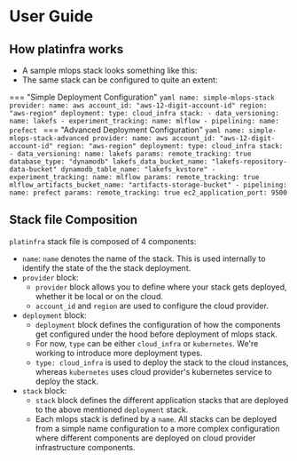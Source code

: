 # User Guide

## How platinfra works

- A sample mlops stack looks something like this:
- The same stack can be configured to quite an extent:

=== "Simple Deployment Configuration"
    ```yaml
    name: simple-mlops-stack
    provider:
      name: aws
      account_id: "aws-12-digit-account-id"
      region: "aws-region"
    deployment:
      type: cloud_infra
    stack:
      - data_versioning:
          name: lakefs
      - experiment_tracking:
          name: mlflow
      - pipelining:
          name: prefect
    ```
=== "Advanced Deployment Configuration"
    ```yaml
    name: simple-mlops-stack-advanced
    provider:
      name: aws
      account_id: "aws-12-digit-account-id"
      region: "aws-region"
    deployment:
      type: cloud_infra
    stack:
      - data_versioning:
          name: lakefs
          params:
            remote_tracking: true
            database_type: "dynamodb"
            lakefs_data_bucket_name: "lakefs-repository-data-bucket"
            dynamodb_table_name: "lakefs_kvstore"
      - experiment_tracking:
          name: mlflow
          params:
            remote_tracking: true
            mlflow_artifacts_bucket_name: "artifacts-storage-bucket"
      - pipelining:
          name: prefect
          params:
            remote_tracking: true
            ec2_application_port: 9500
    ```

## Stack file Composition

`platinfra` stack file is composed of 4 components:

- `name`: `name` denotes the name of the stack. This is used internally to identify the state of the the stack deployment.
- `provider` block:
  * `provider` block allows you to define where your stack gets deployed, whether it be local or on the cloud.
  * `account_id` and `region` are used to configure the cloud provider.
- `deployment` block:
  * `deployment` block defines the configuration of how the components get configured under the hood before deployment of mlops stack.
  * For now, `type` can be either `cloud_infra` or `kubernetes`. We're working to introduce more deployment types.
  * `type: cloud_infra` is used to deploy the stack to the cloud instances, whereas `kubernetes` uses cloud provider's kubernetes service to deploy the stack.
- `stack` block:
  * `stack` block defines the different application stacks that are deployed to the above mentioned `deployment` stack.
  * Each mlops stack is defined by a `name`. All stacks can be deployed from a simple name configuration to a more complex configuration where different components are
    deployed on cloud provider infrastructure components.
